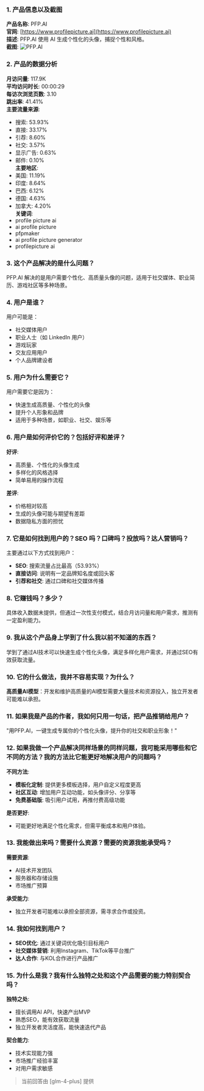 ### 1. 产品信息以及截图

**产品名称**: PFP.AI  
**官网**: [https://www.profilepicture.ai](https://www.profilepicture.ai)  
**描述**: PFP.AI 使用 AI 生成个性化的头像，捕捉个性和风格。  
**截图**: ![PFP.AI](https://cdn-images.toolify.ai/image/ceee7e391746c5ae2bf6471cfbdeaa12.jpeg)

### 2. 产品的数据分析

**月访问量**: 117.9K  
**平均访问时长**: 00:00:29  
**每访次浏览页数**: 3.10  
**跳出率**: 41.41%  
**主要流量来源**:  
- 搜索: 53.93%  
- 直接: 33.17%  
- 引荐: 8.60%  
- 社交: 3.57%  
- 显示广告: 0.63%  
- 邮件: 0.10%  
**主要地区**:  
- 美国: 11.19%  
- 印度: 8.64%  
- 巴西: 6.12%  
- 德国: 4.63%  
- 加拿大: 4.20%  
**关键词**:  
- profile picture ai  
- ai profile picture  
- pfpmaker  
- ai profile picture generator  
- profilepicture ai

### 3. 这个产品解决的是什么问题？

PFP.AI 解决的是用户需要个性化、高质量头像的问题，适用于社交媒体、职业简历、游戏社区等多种场景。

### 4. 用户是谁？

用户可能是：
- 社交媒体用户
- 职业人士（如 LinkedIn 用户）
- 游戏玩家
- 交友应用用户
- 个人品牌建设者

### 5. 用户为什么需要它？

用户需要它是因为：
- 快速生成高质量、个性化的头像
- 提升个人形象和品牌
- 适用于多种场景，如职业、社交、娱乐等

### 6. 用户是如何评价它的？包括好评和差评？

**好评**:
- 高质量、个性化的头像生成
- 多样化的风格选择
- 简单易用的操作流程

**差评**:
- 价格相对较高
- 生成的头像可能与期望有差距
- 数据隐私方面的担忧

### 7. 它是如何找到用户的？SEO 吗？口碑吗？投放吗？达人营销吗？

主要通过以下方式找到用户：
- **SEO**: 搜索流量占比最高（53.93%）
- **直接访问**: 说明有一定品牌知名度或回头客
- **引荐和社交**: 通过口碑和社交媒体传播

### 8. 它赚钱吗？多少？

具体收入数据未提供，但通过一次性支付模式，结合月访问量和用户需求，推测有一定盈利能力。

### 9. 我从这个产品身上学到了什么我以前不知道的东西？

学到了通过AI技术可以快速生成个性化头像，满足多样化用户需求，并通过SEO有效获取流量。

### 10. 它的什么做法，我并不容易实现？为什么？

**高质量AI模型**：开发和维护高质量的AI模型需要大量技术和资源投入，独立开发者可能难以承担。

### 11. 如果我是产品的作者，我如何只用一句话，把产品推销给用户？

"用PFP.AI，一键生成专属你的个性化头像，提升你的社交和职业形象！"

### 12. 如果我做一个产品解决同样场景的同样问题，我可能采用哪些和它不同的方法？我的方法比它能更好地解决用户的问题吗？

**不同方法**:
- **模板化定制**: 提供更多模板选择，用户自定义程度更高
- **社区互动**: 增加用户互动功能，如头像评分、分享等
- **免费基础版**: 吸引用户试用，再推付费高级功能

**是否更好**:
- 可能更好地满足个性化需求，但需平衡成本和用户体验。

### 13. 我能做出来吗？需要什么资源？需要的资源我能承受吗？

**需要资源**:
- AI技术开发团队
- 服务器和存储设施
- 市场推广预算

**承受能力**:
- 独立开发者可能难以承担全部资源，需寻求合作或投资。

### 14. 我如何找到用户？

- **SEO优化**: 通过关键词优化吸引目标用户
- **社交媒体营销**: 利用Instagram、TikTok等平台推广
- **达人合作**: 与KOL合作进行产品推广

### 15. 为什么是我？我有什么独特之处和这个产品需要的能力特别契合吗？

**独特之处**:
- 擅长调用AI API，快速产出MVP
- 熟悉SEO，能有效获取流量
- 独立开发者灵活度高，能快速迭代产品

**契合能力**:
- 技术实现能力强
- 市场推广经验丰富
- 对用户需求敏感

> 当前回答由 [glm-4-plus] 提供